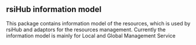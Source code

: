 ## rsiHub information model

This package contains information model of the resources, which is used by rsiHub and adaptors for the resources management.
Currently the information model is mainly for Local and Global Management Service
